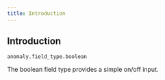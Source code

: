 ```yaml
---
title: Introduction
---
```


## Introduction

`anomaly.field_type.boolean`

The boolean field type provides a simple on/off input.
